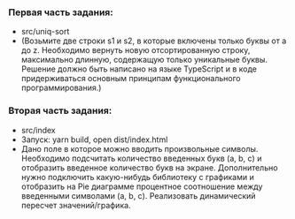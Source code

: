 ### Первая часть задания: 
- src/uniq-sort 
- (Возьмите две строки s1 и s2, в которые включены только буквы от a до z. Необходимо вернуть новую отсортированную строку, максимально длинную, содержащую только уникальные буквы. Решение должно быть написано на языке TypeScript и в коде придерживаться основным принципам функционального программирования.)
### Вторая часть задания: 
- src/index
- Запуск: yarn build, open dist/index.html
- Дано поле в которое можно вводить произвольные символы. Необходимо подсчитать количество введенных букв (a, b, c) и отобразить введенное количество букв на экране. Дополнительно нужно подключить какую-нибудь библиотеку с графиками и отобразить на Pie диаграмме процентное соотношение  между введенными символами (a, b, c).
  Реализовать динамический пересчет значений/графика.
